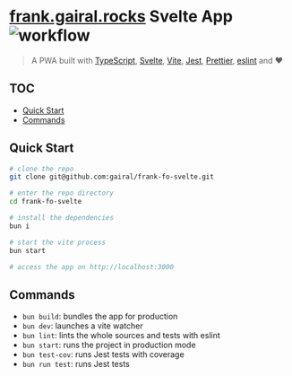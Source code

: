 # [frank.gairal.rocks](https://frank.gairal.rocks) Svelte App ![workflow](https://github.com/gairal/frank-fo-svelte/actions/workflows/ci.yml/badge.svg)

> A PWA built with [TypeScript](https://www.typescriptlang.org/), [Svelte](https://svelte.dev/), [Vite](https://vitejs.dev/), [Jest](https://jestjs.io/), [Prettier](https://prettier.io/), [eslint](https://eslint.org/) and ❤️

## TOC

- [Quick Start](#quick-start)
- [Commands](#commands)

## Quick Start

```bash
# clone the repo
git clone git@github.com:gairal/frank-fo-svelte.git

# enter the repo directory
cd frank-fo-svelte

# install the dependencies
bun i

# start the vite process
bun start

# access the app on http://localhost:3000
```

## Commands

- `bun build`: bundles the app for production
- `bun dev`: launches a vite watcher
- `bun lint`: lints the whole sources and tests with eslint
- `bun start`: runs the project in production mode
- `bun test-cov`: runs Jest tests with coverage
- `bun run test`: runs Jest tests
